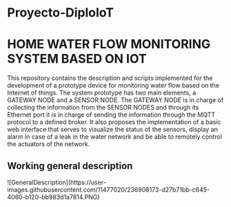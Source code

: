 # Proyecto-DiploIoT
<h1> HOME WATER FLOW MONITORING SYSTEM BASED ON IOT </h1>
<p>
This repository contains the description and scripts implemented for the development of a prototype device for monitoring water flow based on the Internet of things. The system prototype has two main elements, a GATEWAY NODE and a SENSOR NODE. The GATEWAY NODE is in charge of collecting the information from the SENSOR NODES and through its Ethernet port it is in charge of sending the information through the MQTT protocol to a defined broker. It also proposes the implementation of a basic web interface that serves to visualize the status of the sensors, display an alarm in case of a leak in the water network and be able to remotely control the actuators of the network.
</p>

<h2> Working general description </h2>
![GeneralDescription](https://user-images.githubusercontent.com/11477020/236908173-d27b71bb-c645-4060-b120-bb983d1a7814.PNG)
